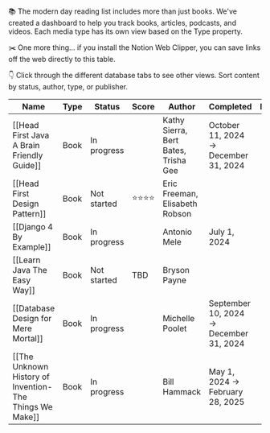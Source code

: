 📚 The modern day reading list includes more than just books. We've created a dashboard to help you track books, articles, podcasts, and videos. Each media type has its own view based on the Type property. 

✂️ One more thing... if you install the Notion Web Clipper, you can save links off the web directly to this table.

👇 Click through the different database tabs to see other views. Sort content by status, author, type, or publisher.

|Name|Type|Status|Score|Author|Completed|Link|
|---|---|---|---|---|---|---|
|[[Head First Java A Brain Friendly Guide]]|Book|In progress||Kathy Sierra, Bert Bates, Trisha Gee|October 11, 2024 → December 31, 2024||
|[[Head First Design Pattern]]|Book|Not started|⭐️⭐️⭐️⭐️|Eric Freeman, Elisabeth Robson|||
|[[Django 4 By Example]]|Book|In progress||Antonio Mele|July 1, 2024||
|[[Learn Java The Easy Way]]|Book|Not started|TBD|Bryson Payne|||
|[[Database Design for Mere Mortal]]|Book|In progress||Michelle Poolet|September 10, 2024 → December 31, 2024||
|[[The Unknown History of Invention- The Things We Make]]|Book|In progress||Bill Hammack|May 1, 2024 → February 28, 2025||